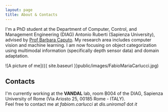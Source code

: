 ```yaml
---
layout: page
title: About & Contacts
---
```


I'm a PhD student at the Department of Computer, Control, and Management Engineering (DIAG) Antonio Ruberti (Sapienza University), advised by [Prof Barbara Caputo](https://scholar.google.it/citations?user=mHbdIAwAAAAJ).
My research area includes computer vision and machine learning. I am now focusing on object categorization using multimodal information (specifically depth sensor data) and domain adaptation. 

![A picture of me]({{ site.baseurl }}public/images/FabioMariaCarlucci.jpg)

## Contacts

I'm currently working at the **VANDAL** lab, room B004 of the DIAG, Sapienza University of Rome (Via Ariosto 25, 00185 Rome - ITALY).  
Feel free to contact me at _fabiom.carlucci_ at _dis.uniroma1_ dot _it_
